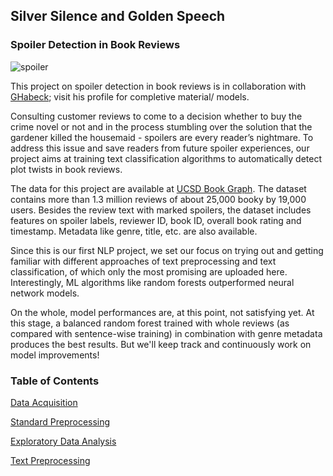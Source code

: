 ## Silver Silence and Golden Speech
### Spoiler Detection in Book Reviews

![spoiler](https://github.com/PsychOpilio/NF_Capstone_Spoiler_Detection/blob/main/spoiler.gif)

This project on spoiler detection in book reviews is in collaboration with [GHabeck](https://github.com/GHabeck); visit his profile for completive material/ models.

Consulting customer reviews to come to a decision whether to buy the crime novel or not and in the process stumbling over the solution that the gardener killed the housemaid  - spoilers are every reader’s nightmare. 
To address this issue and save readers from future spoiler experiences, our project aims at training text classification algorithms to automatically detect plot twists in book reviews. 

The data for this project are available at [UCSD Book Graph](https://sites.google.com/eng.ucsd.edu/ucsdbookgraph/home). 
The dataset contains more than 1.3 million reviews of about 25,000 booky by 19,000 users. Besides the review text with marked spoilers, the dataset includes features on spoiler labels, reviewer ID, book ID, overall book rating and timestamp. Metadata like genre, title, etc. are also available.

Since this is our first NLP project, we set our focus on trying out and getting familiar with different approaches of text preprocessing and text classification, of which only the most promising are uploaded here. Interestingly, ML algorithms like random forests outperformed neural network models.

On the whole, model performances are, at this point, not satisfying yet. At this stage, a balanced random forest trained with whole reviews (as compared with sentence-wise training) in combination with genre metadata produces the best results. 
But we'll keep track and continuously work on model improvements! 

### Table of Contents
[Data Acquisition](https://github.com/PsychOpilio/NF_Capstone_Spoiler_Detection/blob/main/Data.ipynb)

[Standard Preprocessing](https://github.com/PsychOpilio/NF_Capstone_Spoiler_Detection/blob/main/Preprocessing.ipynb)

[Exploratory Data Analysis](https://github.com/PsychOpilio/NF_Capstone_Spoiler_Detection/blob/main/EDA.ipynb)

[Text Preprocessing]()
